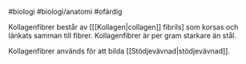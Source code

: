 #biologi #biologi/anatomi #ofärdig 

Kollagenfibrer består av \[[[Kollagen|collagen]] fibrils\] som korsas och länkats samman till fibrer. Kollagenfibrer är per gram starkare än stål.

Kollagenfibrer används för att bilda [[Stödjevävnad|stödjevävnad]].
